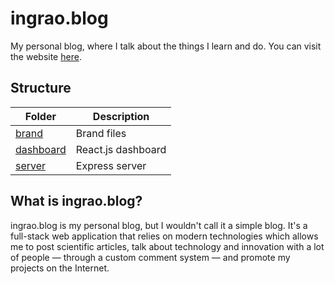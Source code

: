 # ingrao.blog

My personal blog, where I talk about the things I learn and do. You can visit the website [here](https://ingrao.blog).

## Structure

| **Folder**                | **Description**    |
|---------------------------|--------------------|
| [brand](./brand/)         | Brand files        |
| [dashboard](./dashboard/) | React.js dashboard |
| [server](./server/)       | Express server     |

## What is ingrao.blog?

ingrao.blog is my personal blog, but I wouldn't call it a simple blog. It's a full-stack web application that relies on modern technologies which allows me to post scientific articles, talk about technology and innovation with a lot of people — through a custom comment system — and promote my projects on the Internet.